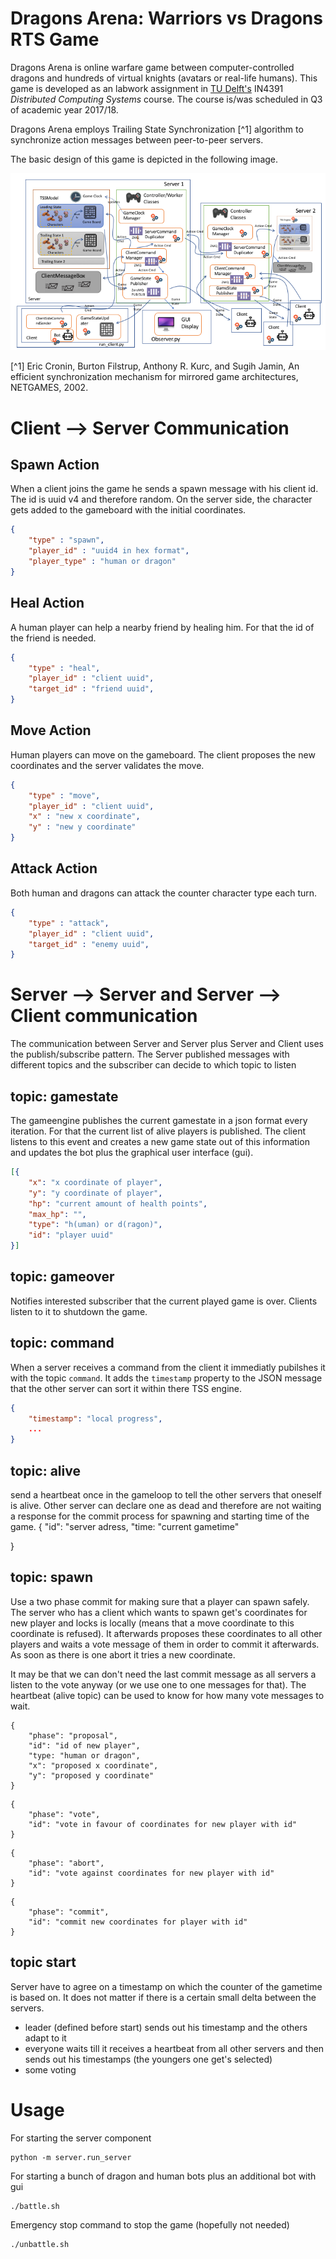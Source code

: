 # Dragons Arena: Warriors vs Dragons RTS Game

Dragons Arena is online warfare game between computer-controlled dragons and hundreds of virtual knights (avatars or real-life humans).
This game is developed as an labwork assignment in [TU Delft's](https://www.tudelft.nl/) IN4391 *Distributed Computing Systems* course. The course is/was scheduled in Q3 of academic year 2017/18.

Dragons Arena employs Trailing State Synchronization [^1] algorithm to synchronize action messages between peer-to-peer servers.

The basic design of this game is depicted in the following image.

![Classes design of Dragons Arena](https://github.com/riftadi/dragonsarena/raw/master/da_design.png)

[^1] Eric Cronin, Burton Filstrup, Anthony R. Kurc, and Sugih Jamin, An efficient synchronization mechanism for mirrored game architectures, NETGAMES, 2002.

# Client --> Server Communication
## Spawn Action
When a client joins the game he sends a spawn message with his client id. The id is uuid v4 and therefore random. On the server side, the character gets added to the gameboard with the initial coordinates.

```json
{
    "type" : "spawn",
    "player_id" : "uuid4 in hex format",
    "player_type" : "human or dragon"
}
```

## Heal Action
A human player can help a nearby friend by healing him. For that the id of the friend is needed.

```json
{
    "type" : "heal",
    "player_id" : "client uuid",
    "target_id" : "friend uuid",
}
```

## Move Action
Human players can move on the gameboard. The client proposes the new coordinates and the server validates the move.

```json
{
    "type" : "move",
    "player_id" : "client uuid",
    "x" : "new x coordinate",
    "y" : "new y coordinate"
}
```

## Attack Action
Both human and dragons can attack the counter character type each turn.

```json
{
    "type" : "attack",
    "player_id" : "client uuid",
    "target_id" : "enemy uuid",
}
```

# Server --> Server and Server --> Client communication
The communication between Server and Server plus Server and Client uses the publish/subscribe pattern. The Server published messages with different topics and the subscriber can decide to which topic to listen

## topic: gamestate
The gameengine publishes the current gamestate in a json format every iteration. For that the current list of alive players is published. The client listens to this event and creates a new game state out of this information and updates the bot plus the graphical user interface (gui).

```json
[{
    "x": "x coordinate of player",
    "y": "y coordinate of player",
    "hp": "current amount of health points",
    "max_hp": "",
    "type": "h(uman) or d(ragon)",
    "id": "player uuid"
}]
```
## topic: gameover
Notifies interested subscriber that the current played game is over. Clients listen to it to shutdown the game.

## topic: command
When a server receives a command from the client it immediatly pubilshes it with the topic ```command```. It adds the ```timestamp``` property to the JSON message that the other server can sort it within there TSS engine.

```json
{
    "timestamp": "local progress",
    ...
}
```

## topic: alive
send a heartbeat once in the gameloop to tell the other servers that oneself is alive. Other server can declare one as dead and therefore are not waiting a response for the commit process for spawning and starting time of the game.
{
    "id": "server adress,
    "time: "current gametime"
    
}

## topic: spawn
Use a two phase commit for making sure that a player can spawn safely. The server who has a client which wants to spawn get's coordinates for new player and locks is locally (means that a move coordinate to this coordinate is refused). It afterwards proposes these coordinates to all other players and waits a vote message of them in order to commit it afterwards. As soon as there is one abort it tries a new coordinate.

It may be that we can don't need the last commit message as all servers a listen to the vote anyway (or we use one to one messages for that). The heartbeat (alive topic) can be used to know for how many vote messages to wait.

```
{
    "phase": "proposal",
    "id": "id of new player",
    "type: "human or dragon",
    "x": "proposed x coordinate",
    "y": "proposed y coordinate"
}
```

```
{
    "phase": "vote",
    "id": "vote in favour of coordinates for new player with id"
}
```

```
{
    "phase": "abort",
    "id": "vote against coordinates for new player with id"
}
```

```
{
    "phase": "commit",
    "id": "commit new coordinates for player with id"
}
```

## topic start
Server have to agree on a timestamp on which the counter of the gametime is based on. It does not matter if there is a certain small delta between the servers.
- leader (defined before start) sends out his timestamp and the others adapt to it
- everyone waits till it receives a heartbeat from all other servers and then sends out his timestamps (the youngers one get's selected)
- some voting
# Usage

For starting the server component

```
python -m server.run_server
```

For starting a bunch of dragon and human bots plus an additional bot with gui

```
./battle.sh
```

Emergency stop command to stop the game (hopefully not needed)

```
./unbattle.sh
```